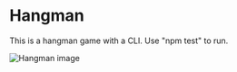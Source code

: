 # Hangman

This is a hangman game with a CLI. Use "npm test" to run.

![Hangman image](https://upload.wikimedia.org/wikipedia/commons/thumb/f/f4/Hangman_game.jpg/800px-Hangman_game.jpg?1519860037721)
